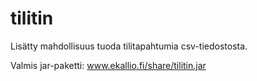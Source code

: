 # tilitin
Lisätty mahdollisuus tuoda tilitapahtumia csv-tiedostosta.

Valmis jar-paketti:
www.ekallio.fi/share/tilitin.jar
